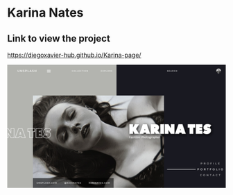 # Karina Nates
## Link to view the project
https://diegoxavier-hub.github.io/Karina-page/

<img src="https://raw.githubusercontent.com/DiegoXavier-hub/Karina-page/master/assets/img/Karina-portfolio.PNG"><img/>
